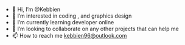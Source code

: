 - 👋 Hi, I’m @Kebbien
- 👀 I’m interested in coding , and graphics design
- 🌱 I’m currently learning developer online
- 💞️ I’m looking to collaborate on any other projects that can help me
- 📫 How to reach me kebbien96@outlook.com

<!---
Kebbien/Kebbien is a ✨ special ✨ repository because its `README.md` (this file) appears on your GitHub profile.
You can click the Preview link to take a look at your changes.
--->
